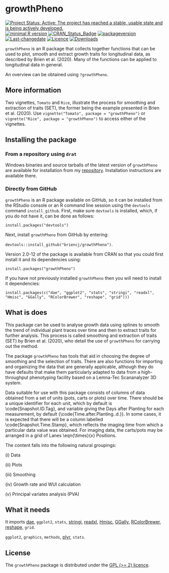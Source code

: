 # growthPheno

[![Project Status: Active:  The project has reached a stable, usable state and is being actively developed.](http://www.repostatus.org/badges/latest/active.svg)](http://www.repostatus.org/#active)
[![minimal R version](https://img.shields.io/badge/R%3E%3D-3.5.0-6666ff.svg)](https://cran.r-project.org/)
[![CRAN_Status_Badge](http://www.r-pkg.org/badges/version/growthPheno)](https://cran.r-project.org/package=growthPheno)
[![packageversion](https://img.shields.io/badge/Package%20version-1.0--26-orange.svg?style=flat-square)](/commits/master)
[![Last-changedate](https://img.shields.io/badge/last%20change-2020--07--11-yellowgreen.svg)](/commits/master)
[![Licence](https://img.shields.io/badge/license-GPL%20(%3E%3D2)-green.svg)](http://choosealicense.com/licenses/gpl-2.0/)
[![Downloads](https://cranlogs.r-pkg.org/badges/last-week/growthPheno)](commits/master)


`growthPheno` is an R package that collects together functions that can be used to plot, smooth and extract growth traits for longitudinal data, as described by Brien et al. (2020). Many of the functions can be applied to longitudinal data in general.

An overview can be obtained using `?growthPheno`.

## More information

Two vignettes, `Tomato` and `Rice`, illustrate the process for smoothing and extraction of traits (SET), the former being the example presented in Brien et al. (2020). Use `vignette("Tomato", package = "growthPheno")` or `vignette("Rice", package = "growthPheno")` to access either of the vignettes.

## Installing the package

### From a repository using `drat`

Windows binaries and source tarballs of the latest version of `growthPheno` are available for installation from my [repository](http://chris.brien.name/rpackages). Installation instructions are available there.

### Directly from  GitHub

`growthPheno` is an R package available on GitHub, so it can be installed from the RStudio console or an R command line session using the `devtools` command `install_github`. First, make sure `devtools` is installed, which, if you do not have it, can be done as follows:

`install.packages("devtools")`

Next, install `growthPheno` from GitHub by entering:

`devtools::install_github("briencj/growthPheno")`.

Version 2.0-12 of the package is available from CRAN so that you could first install it and its dependencies using:

`install.packages("growthPheno")`


If you have not previously installed `growthPheno` then you will need to install it dependencies:

`install.packages(c("dae", "ggplot2", "stats", "stringi", "readxl", "Hmisc", "GGally", "RColorBrewer", "reshape", "grid")))`

## What is does

This package can be used to analyse growth data using splines to smooth the trend of individual plant traces over time and then to extract traits for further analysis. This process is called smoothing and extraction of traits (SET) by Brien et al. (2020), who detail the use of `growthPheno` for carrying out the method. 

The package `growthPheno` has tools that aid in choosing the degree of smoothing and the selection of traits. There are also functions for importing and orgainizing the data that are generally applicable, although they do have defaults that  make them particularly adapted to data from a high-throughput phenotyping facility based on a Lemna-Tec Scananalyzer 3D system. 

Data suitable for use with this package consists of columns of data obtained from a set of units (pots, carts or plots) over time. There should be a unique identifier for each unit, which by default is \code{Snapshot.ID.Tag}, and variable giving the Days after Planting for each measurement, by default {\code{Time.after.Planting..d.}}. In some cases, it is expected that there will be a column labelled \code{Snapshot.Time.Stamp}, which reflects the imaging time from which a particular data value was obtained. For imaging data, the carts/pots may be arranged in a grid of Lanes \eqn{\times}{x} Positions. 

The content falls into the following natural groupings: 

(i) Data 

(ii) Plots

(iii) Smoothing

(iv) Growth rate and WUI calculation

(v) Principal variates analysis (PVA)


## What it needs  
  
It imports [dae](<https://CRAN.R-project.org/package=dae>), `ggplot2`, `stats`, [stringi](<https://CRAN.R-project.org/package=stringi>), [readxl](<https://CRAN.R-project.org/package=readxl>), [Hmisc](<https://CRAN.R-project.org/package=Hmisc>), [GGally](<https://CRAN.R-project.org/package=GGally>), [RColorBrewer](<https://CRAN.R-project.org/package=RColorBrewer>), [reshape](<https://CRAN.R-project.org/package=reshape>), `grid`.

`ggplot2`, `graphics`, `methods`, [plyr](<https://CRAN.R-project.org/package=plyr>), `stats`.

## License

The `growthPheno` package is distributed under the [GPL (>= 2) licence](<https://opensource.org/licenses/GPL-2.0>).

